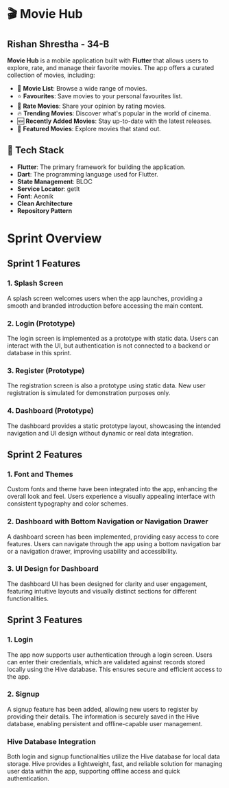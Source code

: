 # 🎬 Movie Hub
## Rishan Shrestha - 34-B

**Movie Hub** is a mobile application built with **Flutter** that allows users to explore, rate, and manage their favorite movies. The app offers a curated collection of movies, including:

- 📃 **Movie List**: Browse a wide range of movies.
- ⭐ **Favourites**: Save movies to your personal favourites list.
- 🎯 **Rate Movies**: Share your opinion by rating movies.
- 🔥 **Trending Movies**: Discover what's popular in the world of cinema.
- 🆕 **Recently Added Movies**: Stay up-to-date with the latest releases.
- 🎥 **Featured Movies**: Explore movies that stand out.

## 🚀 Tech Stack

- **Flutter**: The primary framework for building the application.
- **Dart**: The programming language used for Flutter.
- **State Management**: BLOC
- **Service Locator**: getIt
- **Font**: Aeonik
- **Clean Architecture**
- **Repository Pattern**

# Sprint Overview

## Sprint 1 Features

### 1. Splash Screen
A splash screen welcomes users when the app launches, providing a smooth and branded introduction before accessing the main content.

### 2. Login (Prototype)
The login screen is implemented as a prototype with static data. Users can interact with the UI, but authentication is not connected to a backend or database in this sprint.

### 3. Register (Prototype)
The registration screen is also a prototype using static data. New user registration is simulated for demonstration purposes only.

### 4. Dashboard (Prototype)
The dashboard provides a static prototype layout, showcasing the intended navigation and UI design without dynamic or real data integration.

## Sprint 2 Features

### 1. Font and Themes
Custom fonts and theme have been integrated into the app, enhancing the overall look and feel. Users experience a visually appealing interface with consistent typography and color schemes.

### 2. Dashboard with Bottom Navigation or Navigation Drawer
A dashboard screen has been implemented, providing easy access to core features. Users can navigate through the app using a bottom navigation bar or a navigation drawer, improving usability and accessibility.

### 3. UI Design for Dashboard
The dashboard UI has been designed for clarity and user engagement, featuring intuitive layouts and visually distinct sections for different functionalities.

## Sprint 3 Features

### 1. Login
The app now supports user authentication through a login screen. Users can enter their credentials, which are validated against records stored locally using the Hive database. This ensures secure and efficient access to the app.

### 2. Signup
A signup feature has been added, allowing new users to register by providing their details. The information is securely saved in the Hive database, enabling persistent and offline-capable user management.

### Hive Database Integration
Both login and signup functionalities utilize the Hive database for local data storage. Hive provides a lightweight, fast, and reliable solution for managing user data within the app, supporting offline access and quick authentication.


